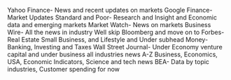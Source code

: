 Yahoo Finance- News and recent updates on markets
Google Finance- Market Updates
Standard and Poor- Research and Insight and Economic data and emerging markets
Market Watch- News on markets
Business Wire- All the news in industry
Well skip Bloomberg and move on to Forbes- Real Estate Small Business, and Lifestyle and Under subhead Money- Banking, Investing and Taxes
Wall Street Journal- Under Economy venture capital and under business all industries news
A-Z Business, Economics, USA, Economic Indicators, Science and tech news
BEA- Data by topic industries, Customer spending for now
